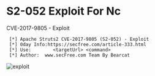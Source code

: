 # S2-052 Exploit For Nc

CVE-2017-9805 - Exploit

```
 [*] Apache Struts2 CVE-2017-9805 (S2-052) - Exploit
 [*] 0day Info:https://secfree.com/article-333.html
 [*] Use:        <targetUrl> <command>
 [*] Author:  www.secFree.com Team By Bearcat
```

![exploit](https://github.com/iBearcat/S2-052/blob/master/exploit.jpg?raw=true)
